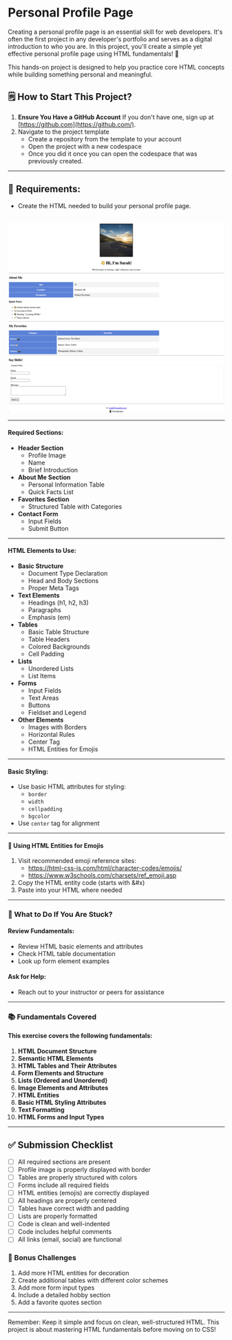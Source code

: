 # Personal Profile Page
Creating a personal profile page is an essential skill for web developers. It's often the first project in any developer's portfolio and serves as a digital introduction to who you are. In this project, you'll create a simple yet effective personal profile page using HTML fundamentals! 🎉

This hands-on project is designed to help you practice core HTML concepts while building something personal and meaningful.

🗒️ **How to Start This Project?**
---
1. **Ensure You Have a GitHub Account**
   If you don't have one, sign up at [https://github.com](https://github.com/).
2. Navigate to the project template
   - Create a repository from the template to your account
   - Open the project with a new codespace
   - Once you did it once you can open the codespace that was previously created.
---
## **📝 Requirements:**
- Create the HTML needed to build your personal profile page.
</br>
<img src="./assets/required-profile-form.png" alt="registration-form" width="800">

---
#### **Required Sections:**
- **Header Section**
  - Profile Image
  - Name
  - Brief Introduction
- **About Me Section**
  - Personal Information Table
  - Quick Facts List
- **Favorites Section**
  - Structured Table with Categories
- **Contact Form**
  - Input Fields
  - Submit Button
---
#### **HTML Elements to Use:**
- **Basic Structure**
  - Document Type Declaration
  - Head and Body Sections
  - Proper Meta Tags
- **Text Elements**
  - Headings (h1, h2, h3)
  - Paragraphs
  - Emphasis (em)
- **Tables**
  - Basic Table Structure
  - Table Headers
  - Colored Backgrounds
  - Cell Padding
- **Lists**
  - Unordered Lists
  - List Items
- **Forms**
  - Input Fields
  - Text Areas
  - Buttons
  - Fieldset and Legend
- **Other Elements**
  - Images with Borders
  - Horizontal Rules
  - Center Tag
  - HTML Entities for Emojis

---
#### **Basic Styling:**
- Use basic HTML attributes for styling:
  - `border`
  - `width`
  - `cellpadding`
  - `bgcolor`
- Use `center` tag for alignment
---
#### **🎨 Using HTML Entities for Emojis**
1. Visit recommended emoji reference sites:
   - https://html-css-js.com/html/character-codes/emojis/
   - https://www.w3schools.com/charsets/ref_emoji.asp
2. Copy the HTML entity code (starts with &#x)
3. Paste into your HTML where needed

---
### **🤔 What to Do If You Are Stuck?**
#### **Review Fundamentals:**
- Review HTML basic elements and attributes
- Check HTML table documentation
- Look up form element examples
#### **Ask for Help:**
- Reach out to your instructor or peers for assistance
---
### **📚 Fundamentals Covered**
#### This exercise covers the following fundamentals:
1. **HTML Document Structure**
2. **Semantic HTML Elements**
3. **HTML Tables and Their Attributes**
4. **Form Elements and Structure**
5. **Lists (Ordered and Unordered)**
6. **Image Elements and Attributes**
7. **HTML Entities**
8. **Basic HTML Styling Attributes**
9. **Text Formatting**
10. **HTML Forms and Input Types**

---
## **✅ Submission Checklist**
- [ ] All required sections are present
- [ ] Profile image is properly displayed with border
- [ ] Tables are properly structured with colors
- [ ] Forms include all required fields
- [ ] HTML entities (emojis) are correctly displayed
- [ ] All headings are properly centered
- [ ] Tables have correct width and padding
- [ ] Lists are properly formatted
- [ ] Code is clean and well-indented
- [ ] Code includes helpful comments
- [ ] All links (email, social) are functional

### **🌟 Bonus Challenges**
1. Add more HTML entities for decoration
2. Create additional tables with different color schemes
3. Add more form input types
4. Include a detailed hobby section
5. Add a favorite quotes section
---

Remember: Keep it simple and focus on clean, well-structured HTML. This project is about mastering HTML fundamentals before moving on to CSS!
